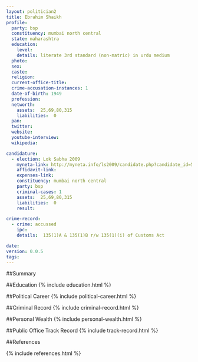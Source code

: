 ```yaml
---
layout: politician2
title: Ebrahim Shaikh
profile: 
  party: bsp
  constituency: mumbai north central
  state: maharashtra
  education: 
    level: 
    details: literate 3rd standard (non-matric) in urdu medium
  photo: 
  sex: 
  caste: 
  religion: 
  current-office-title: 
  crime-accusation-instances: 1
  date-of-birth: 1949
  profession: 
  networth: 
    assets:  25,69,80,315
    liabilities:  0
  pan: 
  twitter: 
  website: 
  youtube-interview: 
  wikipedia: 

candidature: 
  - election: Lok Sabha 2009
    myneta-link: http://myneta.info/ls2009/candidate.php?candidate_id=5433
    affidavit-link: 
    expenses-link: 
    constituency: mumbai north central 
    party: bsp
    criminal-cases: 1
    assets:  25,69,80,315
    liabilities:  0
    result:  

crime-record: 
  - crime: accussed
    ipc: 
    details:  135(1)A & 135(1)B r/w 135(1)(i) of Customs Act  

date: 
version: 0.0.5
tags: 
---
```

##Summary


##Education
{% include education.html %}


##Political Career
{% include political-career.html %}


##Criminal Record
{% include criminal-record.html %}


##Personal Wealth
{% include personal-wealth.html %}


##Public Office Track Record
{% include track-record.html %}


##References


{% include references.html %}